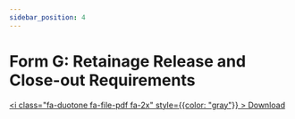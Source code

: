 ```yaml
---
sidebar_position: 4
---
```


# Form G: Retainage Release and Close-out Requirements

<a href="/pdf/comp-draw/form-g-retainage-release" download><i class="fa-duotone fa-file-pdf fa-2x" style={{color: "gray"}} ></i>&nbsp;Download</a>


